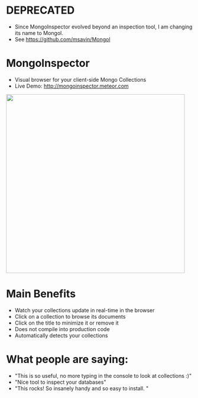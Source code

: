 # DEPRECATED
 - Since MongoInspector evolved beyond an inspection tool, I am changing its name to Mongol. 
 - See https://github.com/msavin/Mongol

# MongoInspector
 - Visual browser for your client-side Mongo Collections
 - Live Demo: http://mongoinspector.meteor.com

<img src="https://raw.githubusercontent.com/msavin/MongoInspector/master/screenshot.png" width="483">

# Main Benefits
 - Watch your collections update in real-time in the browser
 - Click on a collection to browse its documents
 - Click on the title to minimize it or remove it
 - Does not compile into production code
 - Automatically detects your collections

# What people are saying: 
 - "This is so useful, no more typing in the console to look at collections :)"
 - "Nice tool to inspect your databases"
 - "This rocks! So insanely handy and so easy to install. "